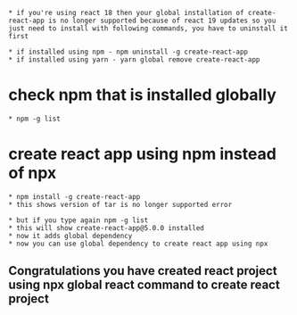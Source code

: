     * if you're using react 18 then your global installation of create-react-app is no longer supported because of react 19 updates so you just need to install with following commands, you have to uninstall it first

    * if installed using npm - npm uninstall -g create-react-app
    * if installed using yarn - yarn global remove create-react-app

# check npm that is installed globally
    * npm -g list

# create react app using npm instead of npx

    * npm install -g create-react-app
    * this shows version of tar is no longer supported error

    * but if you type again npm -g list 
    * this will show create-react-app@5.0.0 installed
    * now it adds global dependency
    * now you can use global dependency to create react app using npx

## Congratulations you have created react project using npx global react command to create react project